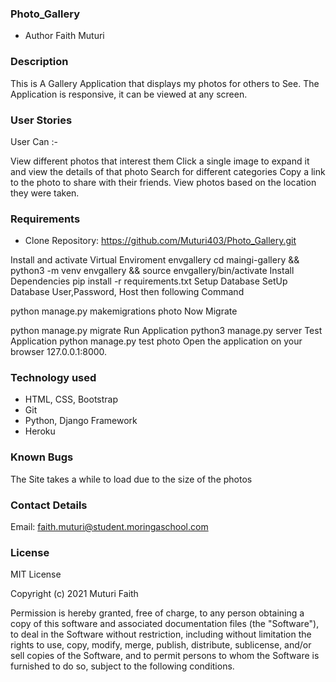 ### Photo_Gallery

* Author Faith Muturi

### Description

This is A Gallery Application that displays my photos for others to See. The Application is responsive, it can be viewed at any screen.

### User Stories

User Can :-

View different photos that interest them
Click a single image to expand it and view the details of that photo
Search for different categories
Copy a link to the photo to share with their friends.
View photos based on the location they were taken.

### Requirements

* Clone Repository:
<https://github.com/Muturi403/Photo_Gallery.git>

Install and activate Virtual Enviroment envgallery
cd maingi-gallery && python3 -m venv envgallery && source envgallery/bin/activate
Install Dependencies
pip install -r requirements.txt
Setup Database
SetUp Database User,Password, Host then following Command

python manage.py makemigrations photo
Now Migrate

python manage.py migrate
Run Application
python3 manage.py server
Test Application
python manage.py test photo
Open the application on your browser 127.0.0.1:8000.

### Technology used

* HTML, CSS, Bootstrap
* Git
* Python, Django Framework
* Heroku

### Known Bugs

The Site takes a while to load due to the size of the photos

### Contact Details

Email: faith.muturi@student.moringaschool.com

### License

MIT License

Copyright (c) 2021 Muturi Faith

Permission is hereby granted, free of charge, to any person obtaining a copy of this software and associated documentation files (the "Software"), to deal in the Software without restriction, including without limitation the rights to use, copy, modify, merge, publish, distribute, sublicense, and/or sell copies of the Software, and to permit persons to whom the Software is furnished to do so, subject to the following conditions.

